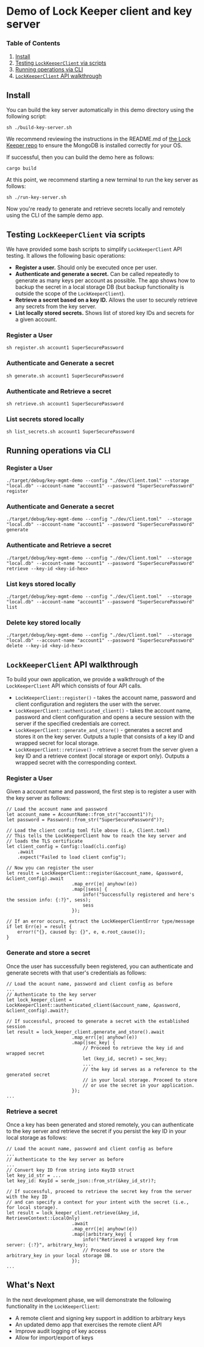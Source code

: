 # Demo of Lock Keeper client and key server

### Table of Contents
1. [Install](#install)
2. [Testing `LockKeeperClient` via scripts](#testing-lockkeeperclient-via-scripts)
3. [Running operations via CLI](#running-operations-via-cli)
4. [`LockKeeperClient` API walkthrough](#lockkeeperclient-api-walkthrough)

## Install

You can build the key server automatically in this demo directory using the following script:
```shell
sh ./build-key-server.sh
```

We recommend reviewing the instructions in the README.md of [the Lock Keeper repo](https://github.com/boltlabs-inc/key-mgmt) to ensure the MongoDB is installed correctly for your OS.

If successful, then you can build the demo here as follows:
```shell
cargo build
```

At this point, we recommend starting a new terminal to run the key server as follows:
```shell
sh ./run-key-server.sh
```

Now you're ready to generate and retrieve secrets locally and remotely using the CLI of the sample demo app.

## Testing `LockKeeperClient` via scripts

We have provided some bash scripts to simplify `LockKeeperClient` API testing. It allows the following basic operations:
* **Register a user.** Should only be executed once per user.
* **Authenticate and generate a secret.** Can be called repeatedly to generate as many keys per account as possible. The app shows how to backup the secret in a local storage DB (but backup functionality is outside the scope of the `LockKeeperClient`).
* **Retrieve a secret based on a key ID.** Allows the user to securely retrieve any secrets from the key server.
* **List locally stored secrets.** Shows list of stored key IDs and secrets for a given account.

### Register a User
```shell
sh register.sh account1 SuperSecurePassword
```

### Authenticate and Generate a secret
```shell
sh generate.sh account1 SuperSecurePassword
```

### Authenticate and Retrieve a secret
```shell
sh retrieve.sh account1 SuperSecurePassword
```

### List secrets stored locally
```shell
sh list_secrets.sh account1 SuperSecurePassword
```

## Running operations via CLI

### Register a User
```shell
./target/debug/key-mgmt-demo --config "./dev/Client.toml" --storage "local.db" --account-name "account1" --password "SuperSecurePassword" register
```

### Authenticate and Generate a secret
```shell
./target/debug/key-mgmt-demo --config "./dev/Client.toml"  --storage "local.db" --account-name "account1" --password "SuperSecurePassword" generate
```

### Authenticate and Retrieve a secret
```shell
./target/debug/key-mgmt-demo --config "./dev/Client.toml"  --storage "local.db" --account-name "account1" --password "SuperSecurePassword" retrieve --key-id <key-id-hex>
```

### List keys stored locally
```shell
./target/debug/key-mgmt-demo --config "./dev/Client.toml"  --storage "local.db" --account-name "account1" --password "SuperSecurePassword" list
```

### Delete key stored locally
```shell
./target/debug/key-mgmt-demo --config "./dev/Client.toml"  --storage "local.db" --account-name "account1" --password "SuperSecurePassword" delete --key-id <key-id-hex>
```

## `LockKeeperClient` API walkthrough

To build your own application, we provide a walkthrough of the `LockKeeperClient` API which consists of four API calls. 
* ``LockKeeperClient::register()`` - takes the account name, password and client configuration and registers the user with the server.
* ``LockKeeperClient::authenticated_client()`` - takes the account name, password and client configuration and opens a secure session with the server if the specified credentials are correct.
* ``LockKeeperClient::generate_and_store()`` - generates a secret and stores it on the key server. Outputs a tuple that consists of a key ID and wrapped secret for local storage.
* ``LockKeeperClient::retrieve()`` - retrieve a secret from the server given a key ID and a retrieve context (local storage or export only). Outputs a wrapped secret with the corresponding context.

### Register a User

Given a account name and password, the first step is to register a user with the key server as follows:
```
// Load the account name and password
let account_name = AccountName::from_str("account1")?;
let password = Password::from_str("SuperSecurePassword")?;

// Load the client config toml file above (i.e, Client.toml)
// This tells the LockKeeperClient how to reach the key server and 
// loads the TLS certificate
let client_config = Config::load(cli.config)
    .await
    .expect("Failed to load client config");

// Now you can register the user
let result = LockKeeperClient::register(&account_name, &password, &client_config).await
                        .map_err(|e| anyhow!(e))
                        .map(|sess| {
                            info!("Successfully registered and here's the session info: {:?}", sess);
                            sess
                        });

// If an error occurs, extract the LockKeeperClientError type/message
if let Err(e) = result {
    error!("{}, caused by: {}", e, e.root_cause());
}
```

### Generate and store a secret

Once the user has successfully been registered, you can authenticate and generate secrets with that user's credentials as follows:
```
// Load the acount name, password and client config as before
...
// Authenticate to the key server
let lock_keeper_client = LockKeeperClient::authenticated_client(&account_name, &password, &client_config).await?;

// If successful, proceed to generate a secret with the established session
let result = lock_keeper_client.generate_and_store().await
                        .map_err(|e| anyhow!(e))
                        .map(|sec_key| {
                            // Proceed to retrieve the key id and wrapped secret
                            let (key_id, secret) = sec_key;
                            ....
                            // the key id serves as a reference to the generated secret
                            // in your local storage. Proceed to store 
                            // or use the secret in your application.
                        });
...
```

### Retrieve a secret

Once a key has been generated and stored remotely, you can authenticate to the key server and retrieve the secret if you persist the key ID in your local storage as follows:
```
// Load the acount name, password and client config as before
...
// Authenticate to the key server as before
...
// Convert key ID from string into KeyID struct
let key_id_str = ...
let key_id: KeyId = serde_json::from_str(&key_id_str)?;

// If successful, proceed to retrieve the secret key from the server with the key ID
// and can specify a context for your intent with the secret (i.e., for local storage).
let result = lock_keeper_client.retrieve(&key_id, RetrieveContext::LocalOnly)
                        .await
                        .map_err(|e| anyhow!(e))
                        .map(|arbitrary_key| {
                            info!("Retrieved a wrapped key from server: {:?}", arbitrary_key);
                            // Proceed to use or store the arbitrary_key in your local storage DB.
                        });
...
```

## What's Next

In the next development phase, we will demonstrate the following functionality in the `LockKeeperClient`:

* A remote client and signing key support in addition to arbitrary keys
* An updated demo app that exercises the remote client API
* Improve audit logging of key access
* Allow for import/export of keys
